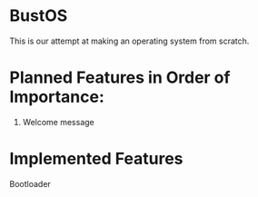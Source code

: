 # BustOS
This is our attempt at making an operating system from scratch.
# Planned Features in Order of Importance:
1. Welcome message
# Implemented Features
Bootloader
